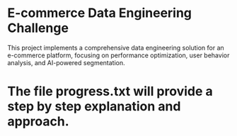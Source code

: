 # E-commerce Data Engineering Challenge

This project implements a comprehensive data engineering solution for an e-commerce platform, focusing on performance optimization, user behavior analysis, and AI-powered segmentation.


# The file progress.txt will provide a step by step explanation and approach.